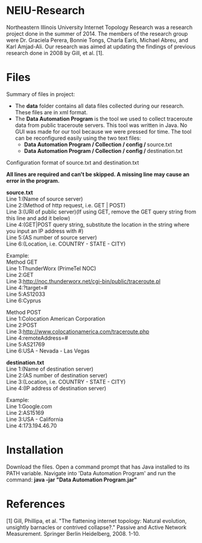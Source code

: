 NEIU-Research
=============

Northeastern Illinois University Internet Topology Research was a research project done in the summer of 2014. The members of the research group were Dr. Graciela Perera, Bonnie Tongs, Charla Earls, Michael Abreu, and Karl Amjad-Ali. Our research was aimed at updating the findings of previous research done in 2008 by Gill, et al. [1].

Files
=============

Summary of files in project:
  - The <b>data</b> folder contains all data files collected during our research. These files are in xml format.
  - The <b>Data Automation Program</b> is the tool we used to collect traceroute data from public traceroute servers. This tool was written in Java. No GUI was made for our tool because we were pressed for time. The tool can be reconfigured easily using the two text files:
    - <b>Data Automation Program / Collection / config / </b> source.txt
    - <b>Data Automation Program / Collection / config / </b> destination.txt

Configuration format of source.txt and destination.txt

<b>All lines are required and can't be skipped. A missing line may cause an error in the program.</b><br/>

<b>source.txt</b><br/>
Line 1:(Name of source server)<br/>
Line 2:(Method of http request, i.e. GET | POST)<br/>
Line 3:(URI of public server)(If using GET, remove the GET query string from this line and add it below)<br/>
Line 4:(GET|POST query string, substitute the location in the string where you input an IP address with #)<br/>
Line 5:(AS number of source server)<br/>
Line 6:(Location, i.e. COUNTRY - STATE - CITY)<br/>

Example:<br/>
Method GET<br/>
Line 1:ThunderWorx (PrimeTel NOC)<br/>
Line 2:GET<br/>
Line 3:http://noc.thunderworx.net/cgi-bin/public/traceroute.pl<br/>
Line 4:?target=#<br/>
Line 5:AS12033<br/>
Line 6:Cyprus<br/>

Method POST<br/>
Line 1:Colocation American Corporation<br/>
Line 2:POST<br/>
Line 3:http://www.colocationamerica.com/traceroute.php<br/>
Line 4:remoteAddress=#<br/>
Line 5:AS21769<br/>
Line 6:USA - Nevada - Las Vegas<br/>

<b>destination.txt</b><br/>
Line 1:(Name of destination server)<br/>
Line 2:(AS number of destination server)<br/>
Line 3:(Location, i.e. COUNTRY - STATE - CITY)<br/>
Line 4:(IP address of destination server)<br/>

Example:<br/>
Line 1:Google.com<br/>
Line 2:AS15169<br/>
Line 3:USA - California<br/>
Line 4:173.194.46.70<br/>

Installation
=============

Download the files. Open a command prompt that has Java installed to its PATH variable. Navigate into 'Data Automation Program' and run the command: <b>java -jar "Data Automation Program.jar"</b>

References
=============
[1] Gill, Phillipa, et al. "The flattening internet topology: Natural evolution, unsightly barnacles or contrived collapse?." Passive and Active Network Measurement. Springer Berlin Heidelberg, 2008. 1-10.

